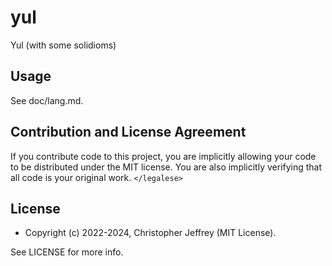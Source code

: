 # yul

Yul (with some solidioms)

## Usage

See doc/lang.md.

## Contribution and License Agreement

If you contribute code to this project, you are implicitly allowing your code
to be distributed under the MIT license. You are also implicitly verifying that
all code is your original work. `</legalese>`

## License

- Copyright (c) 2022-2024, Christopher Jeffrey (MIT License).

See LICENSE for more info.
